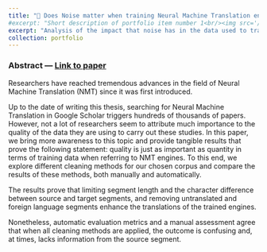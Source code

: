 ```yaml
---
title: "📃 Does Noise matter when training Neural Machine Translation engines?"
#excerpt: "Short description of portfolio item number 1<br/><img src='/images/500x300.png'>"
excerpt: "Analysis of the impact that noise has in the data used to train Neural Machine Translation engines."
collection: portfolio
---
```

### Abstract — [Link to paper](https://www.linkedin.com/in/john-handley/overlay/1635518000037/single-media-viewer/?locale=en_US\&profileId=ACoAACCfeK8BjSnRsNilxfarZMOF6R5jrf37UpE)
Researchers have reached tremendous advances in the field of Neural Machine Translation (NMT) since it was first introduced.

Up to the date of writing this thesis, searching for Neural Machine Translation in Google Scholar triggers hundreds of thousands of papers. However, not a lot of researchers seem to attribute much importance to the quality of the data they are using to carry out these studies. In this paper, we bring more awareness to this topic and provide tangible results that prove the following statement: quality is just as important as quantity in terms of training data when referring to NMT engines. To this end, we explore different cleaning methods for our chosen corpus and compare the results of these methods, both manually and automatically. 

The results prove that limiting segment length and the character difference between source and target segments, and removing untranslated and foreign language segments enhance the translations of the trained engines. 

Nonetheless, automatic evaluation metrics and a manual assessment agree that when all cleaning methods are applied, the outcome is confusing and, at times, lacks information from the source segment.

### 
